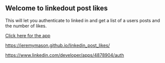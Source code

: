 ## Welcome to linkedout post likes

This will let you authenticate to linked in and get a list of a users posts and the number of likes.

[Click here for the app](https://jeremymason.github.io/linkedin_post_likes/app.html)

https://jeremymason.github.io/linkedin_post_likes/

https://www.linkedin.com/developer/apps/4878904/auth
